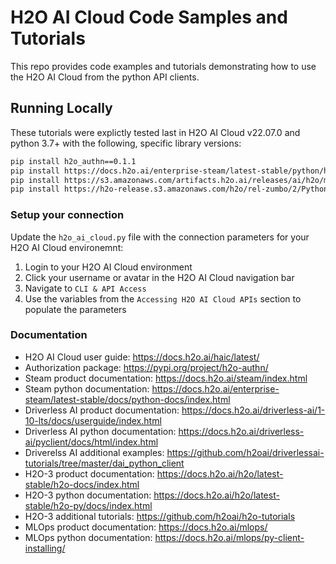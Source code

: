 # H2O AI Cloud Code Samples and Tutorials

This repo provides code examples and tutorials demonstrating how to use the H2O AI Cloud from the python API clients.

## Running Locally

These tutorials were explictly tested last in H2O AI Cloud v22.07.0 and python 3.7+ with the following, specific library versions:

```bash
pip install h2o_authn==0.1.1
pip install https://docs.h2o.ai/enterprise-steam/latest-stable/python/h2osteam-1.8.12-py2.py3-none-any.whl
pip install https://s3.amazonaws.com/artifacts.h2o.ai/releases/ai/h2o/mlops/rel-0.56.1/2/h2o_mlops_client-0.56.1%2Bdd66f93.rel0.56.1.2-py2.py3-none-any.whl
pip install https://h2o-release.s3.amazonaws.com/h2o/rel-zumbo/2/Python/h2o-3.36.1.2-py2.py3-none-any.whl

```
### Setup your connection

Update the `h2o_ai_cloud.py` file with the connection parameters for your H2O AI Cloud environemnt:

1. Login to your H2O AI Cloud environment
1. Click your username or avatar in the H2O AI Cloud navigation bar
1. Navigate to `CLI & API Access`
1. Use the variables from the `Accessing H2O AI Cloud APIs` section to populate the parameters


### Documentation

* H2O AI Cloud user guide: https://docs.h2o.ai/haic/latest/
* Authorization package: https://pypi.org/project/h2o-authn/
* Steam product documentation: https://docs.h2o.ai/steam/index.html
* Steam python documentation: https://docs.h2o.ai/enterprise-steam/latest-stable/docs/python-docs/index.html
* Driverless AI product documentation: https://docs.h2o.ai/driverless-ai/1-10-lts/docs/userguide/index.html
* Driverless AI python documentation: https://docs.h2o.ai/driverless-ai/pyclient/docs/html/index.html
* Driverelss AI additional examples: https://github.com/h2oai/driverlessai-tutorials/tree/master/dai_python_client
* H2O-3 product documentation: https://docs.h2o.ai/h2o/latest-stable/h2o-docs/index.html
* H2O-3 python documentation: https://docs.h2o.ai/h2o/latest-stable/h2o-py/docs/index.html
* H2O-3 additional tutorials: https://github.com/h2oai/h2o-tutorials
* MLOps product documentation: https://docs.h2o.ai/mlops/
* MLOps python documentation: https://docs.h2o.ai/mlops/py-client-installing/

